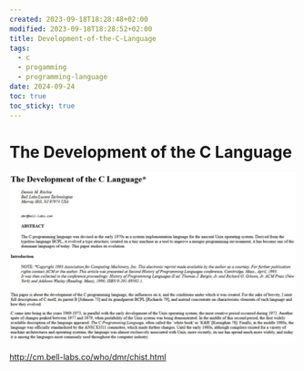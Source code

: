 ```yaml
---
created: 2023-09-18T18:28:48+02:00
modified: 2023-09-18T18:28:52+02:00
title: Development-of-the-C-Language
tags:
  - c
  - progamming
  - programming-language
date: 2024-09-24
toc: true
toc_sticky: true
---
```



# The Development of the C Language


![](../_asset/2023-09-18-Development-of-the-C-Language_image_1.jpeg)

<http://cm.bell-labs.co/who/dmr/chist.html>
